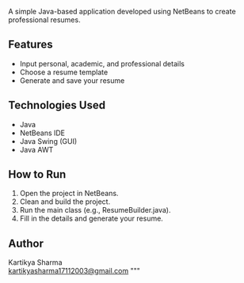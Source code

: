 A simple Java-based application developed using NetBeans to create professional resumes.

## Features

- Input personal, academic, and professional details
- Choose a resume template
- Generate and save your resume

## Technologies Used

- Java
- NetBeans IDE
- Java Swing (GUI)
- Java AWT

## How to Run

1. Open the project in NetBeans.
2. Clean and build the project.
3. Run the main class (e.g., ResumeBuilder.java).
4. Fill in the details and generate your resume.

## Author

Kartikya Sharma  
kartikyasharma17112003@gmail.com
"""
